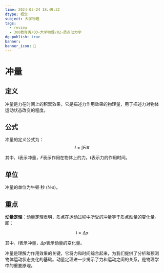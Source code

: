 ```yaml
---
time: 2024-03-24 18:49:32
dtype: 概念
subject: 大学物理
tags:
  - review
  - 300教育类/03-大学物理/02-质点动力学
dg-publish: true
banner: 
banner_icon: 🧠
---
```

# 冲量

## 定义

冲量是力在时间上的积累效果，它是描述力作用效果的物理量，用于描述力对物体运动状态改变的程度。

## 公式

冲量的定义公式为：$$I = \int F dt$$

其中，$I$表示冲量，$F$表示作用在物体上的力，$t$表示力的作用时间。

## 单位

冲量的单位为牛顿·秒 (N·s)。

## 重点

**动量定理**：动量定理表明，质点在运动过程中所受的冲量等于质点动量的变化量。即：

$$I = \Delta p$$

其中，$I$表示冲量，$\Delta p$表示动量的变化量。

冲量是理解力作用效果的关键，它将力和时间综合起来，为我们提供了分析和预测物体运动状态变化的基础。动量定理进一步揭示了力和运动之间的关系，是物理学中的重要原理。



